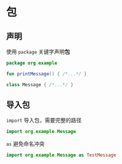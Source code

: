 # 包

## 声明

使用 `package` 关键字声明**包**

```kt
package org.example

fun printMessage() { /*...*/ }

class Message { /*...*/ }

```

## 导入包

`import` 导入包，需要完整的路径

```kt
import org.example.Message
```

`as` 避免命名冲突

```kt
import org.example.Message as TestMessage
```
